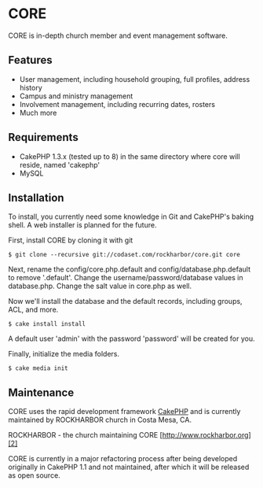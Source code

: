 # CORE

CORE is in-depth church member and event management software.

## Features

* User management, including household grouping, full profiles, address history
* Campus and ministry management
* Involvement management, including recurring dates, rosters
* Much more

## Requirements

* CakePHP 1.3.x (tested up to 8) in the same directory where core will reside,
  named 'cakephp'
* MySQL

## Installation

To install, you currently need some knowledge in Git and CakePHP's baking shell.
A web installer is planned for the future.

First, install CORE by cloning it with git

    $ git clone --recursive git://codaset.com/rockharbor/core.git core

Next, rename the config/core.php.default and config/database.php.default to remove
'.default'. Change the username/password/database values in database.php. Change
the salt value in core.php as well.

Now we'll install the database and the default records, including groups, ACL, and
more.

    $ cake install install

A default user 'admin' with the password 'password' will be created for you.

Finally, initialize the media folders.

    $ cake media init

## Maintenance

CORE uses the rapid development framework [CakePHP][1] and is
currently maintained by ROCKHARBOR church in Costa Mesa, CA.

ROCKHARBOR - the church maintaining CORE
[http://www.rockharbor.org][2]

CORE is currently in a major refactoring process after being developed
originally in CakePHP 1.1 and not maintained, after which it will be released
as open source.

[1]: http://cakephp.org
[2]: http://rockharbor.org